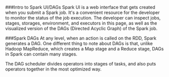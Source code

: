 ###Intro to Spark UI/DAGs
Spark UI is a web interface that gets created when you submit a Spark job. It's a convenient resource for the developer to monitor the status of the job execution. The developer can inspect jobs, stages, storages, environment, and executors in this page, as well as the visualized version of the DAGs (Directed Acyclic Graph) of the Spark job.


###Spark DAGs
At any level, when an action is called on the RDD, Spark generates a DAG. One different thing to note about DAGs is that, unlike Hadoop MapReduce, which creates a Map stage and a Reduce stage, DAGs in Spark can contain many stages.

The DAG scheduler divides operators into stages of tasks, and also puts operators together in the most optimized way.